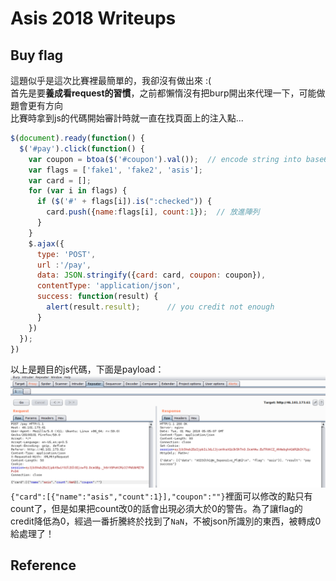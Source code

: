 # Asis 2018 Writeups

## Buy flag
這題似乎是這次比賽裡最簡單的，我卻沒有做出來 :(  
首先是要**養成看request的習慣**，之前都懶惰沒有把burp開出來代理一下，可能做題會更有方向  
比賽時拿到js的代碼開始審計時就一直在找頁面上的注入點...
```js
$(document).ready(function() {
  $('#pay').click(function() {
    var coupon = btoa($('#coupon').val());  // encode string into base64
    var flags = ['fake1', 'fake2', 'asis'];
    var card = [];
    for (var i in flags) {
      if ($('#' + flags[i]).is(":checked")) {
        card.push({name:flags[i], count:1});  // 放進陣列
      }
    }
    $.ajax({
      type: 'POST',
      url :'/pay', 
      data: JSON.stringify({card: card, coupon: coupon}),
      contentType: 'application/json',
      success: function(result) {
        alert(result.result);      // you credit not enough
      }
    })
  });
})
```
以上是題目的js代碼，下面是payload：  
![buy-flag](https://github.com/shinmao/CTF-writeups/blob/master/Asis2018/screenshoot/buy-flag.png)  
`{"card":[{"name":"asis","count":1}],"coupon":""}`裡面可以修改的點只有count了，但是如果把count改0的話會出現必須大於0的警告。為了讓flag的credit降低為0，經過一番折騰終於找到了`NaN`，不被json所識別的東西，被轉成0給處理了！

## Reference
